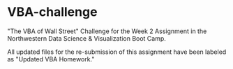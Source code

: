 # VBA-challenge
"The VBA of Wall Street" Challenge for the Week 2 Assignment in the Northwestern Data Science & Visualization Boot Camp.

All updated files for the re-submission of this assignment have been labeled as "Updated VBA Homework."
